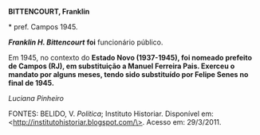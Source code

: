**BITTENCOURT, Franklin**

\* pref. Campos 1945.

***Franklin H. Bittencourt*** **foi** funcionário público.

Em 1945, no contexto do **Estado Novo (1937-1945), foi nomeado prefeito
de Campos (RJ), em substituição a Manuel Ferreira Pais. Exerceu o
mandato por alguns meses, tendo sido substituído por Felipe Senes no
final de 1945.**

*Luciana Pinheiro*

FONTES: BELIDO, V. *Política*; Instituto Historiar. Disponível em:
\<http://institutohistoriar.blogspot.com/\>. Acesso em: 29/3/2011.
